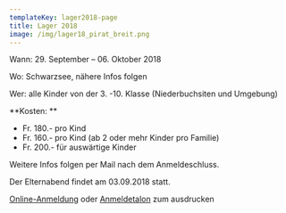 ```yaml
---
templateKey: lager2018-page
title: Lager 2018
image: /img/lager18_pirat_breit.png
---
```

Wann: 29. September – 06. Oktober 2018

Wo: Schwarzsee, nähere Infos folgen

Wer: alle Kinder von der 3. -10. Klasse (Niederbuchsiten und Umgebung)

**Kosten: **

* Fr. 180.- pro Kind  
* Fr. 160.- pro Kind (ab 2 oder mehr Kinder pro Familie)
* Fr. 200.- für auswärtige Kinder

Weitere Infos folgen per Mail nach dem Anmeldeschluss. 

Der Elternabend findet am 03.09.2018 statt.

[Online-Anmeldung](/anmeldung) oder [Anmeldetalon](/img/anmeldung_lager_2018.pdf) zum ausdrucken
